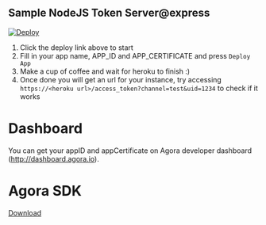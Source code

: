 ## Sample NodeJS Token Server@express

[![Deploy](https://www.herokucdn.com/deploy/button.svg)](https://heroku.com/deploy?template=https://github.com/AgoraIO-Community/TokenServer-nodejs)

1. Click the deploy link above to start
2. Fill in your app name, APP_ID and APP_CERTIFICATE and press `Deploy App`
3. Make a cup of coffee and wait for heroku to finish :)
4. Once done you will get an url for your instance, try accessing `https://<heroku url>/access_token?channel=test&uid=1234` to check if it works

# Dashboard

You can get your appID and appCertificate on Agora developer dashboard (http://dashboard.agora.io).

# Agora SDK

[Download](http://cn.agora.io/download/)


